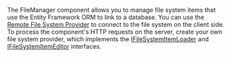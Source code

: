 The FileManager component allows you to manage file system items that use the Entity Framework ORM to link to a database. You can use the [Remote File System Provider](/Documentation/ApiReference/UI_Components/dxFileManager/File_System_Providers/Remote) to connect to the file system on the client side. To process the component's HTTP requests on the server, create your own file system provider, which implements the [IFileSystemItemLoader](https://docs.devexpress.com/AspNetCore/DevExtreme.AspNet.Mvc.FileManagement.IFileSystemItemLoader) and [IFileSystemItemEditor](https://docs.devexpress.com/AspNetCore/DevExtreme.AspNet.Mvc.FileManagement.IFileSystemItemEditor) interfaces.